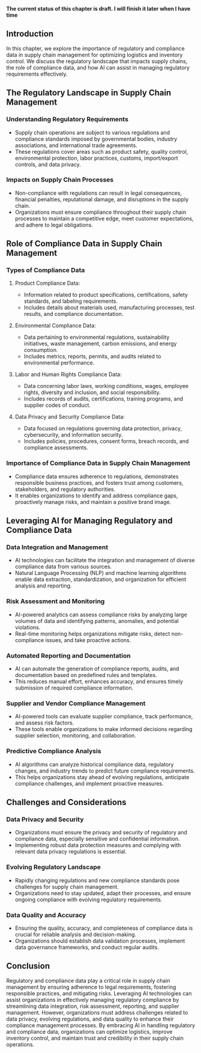 **The current status of this chapter is draft. I will finish it later when I have time**

Introduction
------------

In this chapter, we explore the importance of regulatory and compliance data in supply chain management for optimizing logistics and inventory control. We discuss the regulatory landscape that impacts supply chains, the role of compliance data, and how AI can assist in managing regulatory requirements effectively.

The Regulatory Landscape in Supply Chain Management
---------------------------------------------------

### Understanding Regulatory Requirements

* Supply chain operations are subject to various regulations and compliance standards imposed by governmental bodies, industry associations, and international trade agreements.
* These regulations cover areas such as product safety, quality control, environmental protection, labor practices, customs, import/export controls, and data privacy.

### Impacts on Supply Chain Processes

* Non-compliance with regulations can result in legal consequences, financial penalties, reputational damage, and disruptions in the supply chain.
* Organizations must ensure compliance throughout their supply chain processes to maintain a competitive edge, meet customer expectations, and adhere to legal obligations.

Role of Compliance Data in Supply Chain Management
--------------------------------------------------

### Types of Compliance Data

1. Product Compliance Data:

   * Information related to product specifications, certifications, safety standards, and labeling requirements.
   * Includes details about materials used, manufacturing processes, test results, and compliance documentation.
2. Environmental Compliance Data:

   * Data pertaining to environmental regulations, sustainability initiatives, waste management, carbon emissions, and energy consumption.
   * Includes metrics, reports, permits, and audits related to environmental performance.
3. Labor and Human Rights Compliance Data:

   * Data concerning labor laws, working conditions, wages, employee rights, diversity and inclusion, and social responsibility.
   * Includes records of audits, certifications, training programs, and supplier codes of conduct.
4. Data Privacy and Security Compliance Data:

   * Data focused on regulations governing data protection, privacy, cybersecurity, and information security.
   * Includes policies, procedures, consent forms, breach records, and compliance assessments.

### Importance of Compliance Data in Supply Chain Management

* Compliance data ensures adherence to regulations, demonstrates responsible business practices, and fosters trust among customers, stakeholders, and regulatory authorities.
* It enables organizations to identify and address compliance gaps, proactively manage risks, and maintain a positive brand image.

Leveraging AI for Managing Regulatory and Compliance Data
---------------------------------------------------------

### Data Integration and Management

* AI technologies can facilitate the integration and management of diverse compliance data from various sources.
* Natural Language Processing (NLP) and machine learning algorithms enable data extraction, standardization, and organization for efficient analysis and reporting.

### Risk Assessment and Monitoring

* AI-powered analytics can assess compliance risks by analyzing large volumes of data and identifying patterns, anomalies, and potential violations.
* Real-time monitoring helps organizations mitigate risks, detect non-compliance issues, and take proactive actions.

### Automated Reporting and Documentation

* AI can automate the generation of compliance reports, audits, and documentation based on predefined rules and templates.
* This reduces manual effort, enhances accuracy, and ensures timely submission of required compliance information.

### Supplier and Vendor Compliance Management

* AI-powered tools can evaluate supplier compliance, track performance, and assess risk factors.
* These tools enable organizations to make informed decisions regarding supplier selection, monitoring, and collaboration.

### Predictive Compliance Analysis

* AI algorithms can analyze historical compliance data, regulatory changes, and industry trends to predict future compliance requirements.
* This helps organizations stay ahead of evolving regulations, anticipate compliance challenges, and implement proactive measures.

Challenges and Considerations
-----------------------------

### Data Privacy and Security

* Organizations must ensure the privacy and security of regulatory and compliance data, especially sensitive and confidential information.
* Implementing robust data protection measures and complying with relevant data privacy regulations is essential.

### Evolving Regulatory Landscape

* Rapidly changing regulations and new compliance standards pose challenges for supply chain management.
* Organizations need to stay updated, adapt their processes, and ensure ongoing compliance with evolving regulatory requirements.

### Data Quality and Accuracy

* Ensuring the quality, accuracy, and completeness of compliance data is crucial for reliable analysis and decision-making.
* Organizations should establish data validation processes, implement data governance frameworks, and conduct regular audits.

Conclusion
----------

Regulatory and compliance data play a critical role in supply chain management by ensuring adherence to legal requirements, fostering responsible practices, and mitigating risks. Leveraging AI technologies can assist organizations in effectively managing regulatory compliance by streamlining data integration, risk assessment, reporting, and supplier management. However, organizations must address challenges related to data privacy, evolving regulations, and data quality to enhance their compliance management processes. By embracing AI in handling regulatory and compliance data, organizations can optimize logistics, improve inventory control, and maintain trust and credibility in their supply chain operations.
